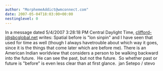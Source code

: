 ```yaml
---
author: "MorphemeAddict@wmconnect.com"
date: 2007-05-04T18:03:00+00:00
nestinglevel: 0
---
```

In a message dated 5/4/2007 3:28:18 PM Central Daylight Time, [clifford-j@sbcglobal.net](mailto://clifford-j@sbcglobal.net) writes:
Spatial before is "lon sinpin" and I have seen that used for time as well (though I always havetrouble about which way it goes, since it is the things that come later which are before me). There is an American Indian worldview that considers a person to be walking backward into the future.  He can see the past, but not the future.  So whether past or future is "before" is even less clear than at first glance.  jan Setepo / stevo